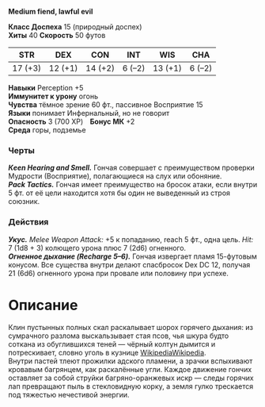 **Medium fiend, lawful evil**

**Класс Доспеха** 15 (природный доспех)  
**Хиты** 40
**Скорость** 50 футов  

| STR | DEX | CON | INT | WIS | CHA |
|:---:|:---:|:---:|:---:|:---:|:---:|
| 17 (+3) | 12 (+1) | 14 (+2) | 6 (–2) | 13 (+1) | 6 (–2) |

**Навыки** Perception +5  
**Иммунитет к урону** огонь  
**Чувства** тёмное зрение 60 фт., пассивное Восприятие 15  
**Языки** понимает Инфернальный, но не говорит  
**Опасность** 3 (700 XP) **Бонус МК** +2  
**Среда** горы, подземье

### Черты
***Кeen Hearing and Smell.*** Гончая совершает с преимуществом проверки Мудрости (Восприятие), полагающиеся на слух или обоняние.  
***Pack Tactics.*** Гончая имеет преимущество на бросок атаки, если внутри 5 фт. от её цели находится хотя бы один не выведенный из строя союзник.

### Действия
***Укус.*** *Melee Weapon Attack:* +5 к попаданию, reach 5 фт., одна цель. *Hit:* 7 (1d8 + 3) колющего урона плюс 7 (2d6) огненного.  
***Огненное дыхание (Recharge 5–6).*** Гончая извергает пламя 15-футовым конусом. Все существа внутри делают спасбросок Dex DC 12, получая 21 (6d6) огненного урона при провале или половину при успехе.

# Описание

Клин пустынных полных скал раскалывает шорох горячего дыхания: из сумрачного разлома выскальзывает стая псов, чья шкура будто соткана из обуглившихся теней — чёрный колтун дымится и потрескивает, словно уголь в кузнице [Wikipedia](https://en.wikipedia.org/wiki/Black_dog_%28folklore%29?utm_source=chatgpt.com)[Wikipedia](https://en.wikipedia.org/wiki/Hellhound?utm_source=chatgpt.com).  
Внутри пастей тлеют прожилки адского пламени, а зрачки вспыхивают кровавым багрянцем, как раскалённые угли.
Каждое движение гончих оставляет за собой струйки багряно-оранжевых искр — следы горячих лап превращают пыль в стекловидную корку, а земля гулко трескается под тяжестью нечестивой энергии.